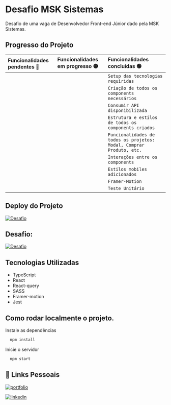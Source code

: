 
# Desafio MSK Sistemas

Desafio de uma vaga de Desenvolvedor Front-end Júnior dado pela MSK Sistemas.

## Progresso do Projeto

| Funcionalidades pendentes 🔴| Funcionalidades em progresso 🟡| Funcionalidades concluídas 🟢 |
| :---------- | :--------- | :------------------------------------------ |
| |  | `Setup das tecnologias requiridas`
| |  | `Criação de todos os components necessários`
| |  | `Consumir API disponibilizada`
| |  | `Estrutura e estilos de todos os components criados`
| |  | `Funcionalidades de todos os projetos: Modal, Comprar Produto, etc.`
| |  | `Interações entre os components`
| |  | `Estilos mobiles adicionados`
| |  | `Framer-Motion`
| |  | `Teste Unitário`

## Deploy do Projeto

[![Desafio](https://img.shields.io/badge/Vercel-000000?style=for-the-badge&logo=vercel&logoColor=white)](https://desafio-mks-by-joao-rocha.vercel.app/)

## Desafio: 
[![Desafio](https://img.shields.io/badge/GitHub-100000?style=for-the-badge&logo=github&logoColor=white)](https://github.com/MKS-desenvolvimento-de-sistemas/mks-frontend-challenge/tree/main)


## Tecnologias Utilizadas
- TypeScript
- React
- React-query
- SASS
- Framer-motion
- Jest


## Como rodar localmente o projeto.
Instale as dependências

```bash
  npm install
```

Inicie o servidor

```bash
  npm start
```


## 🔗 Links Pessoais
[![portfolio](https://img.shields.io/badge/my_portfolio-000?style=for-the-badge&logo=ko-fi&logoColor=white)](https://joaoeduardoribeirorocha.com.br/)

[![linkedin](https://img.shields.io/badge/linkedin-0A66C2?style=for-the-badge&logo=linkedin&logoColor=white)](https://www.linkedin.com/in/joaoedrocha/)




